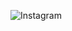 ![Instagram](https://img.shields.io/badge/Instagram-@snowy_collie-E4405F?style=social&logo=instagram)
